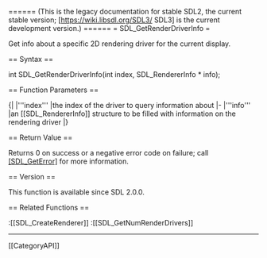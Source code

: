 ====== (This is the legacy documentation for stable SDL2, the current stable version; [https://wiki.libsdl.org/SDL3/ SDL3] is the current development version.) ======
= SDL_GetRenderDriverInfo =

Get info about a specific 2D rendering driver for the current display.

== Syntax ==

<syntaxhighlight lang='c'>
int SDL_GetRenderDriverInfo(int index,
                            SDL_RendererInfo * info);
</syntaxhighlight>

== Function Parameters ==

{|
|'''index'''
|the index of the driver to query information about
|-
|'''info'''
|an [[SDL_RendererInfo]] structure to be filled with information on the rendering driver
|}

== Return Value ==

Returns 0 on success or a negative error code on failure; call
[[SDL_GetError]]() for more information.

== Version ==

This function is available since SDL 2.0.0.

== Related Functions ==

:[[SDL_CreateRenderer]]
:[[SDL_GetNumRenderDrivers]]

----
[[CategoryAPI]]



